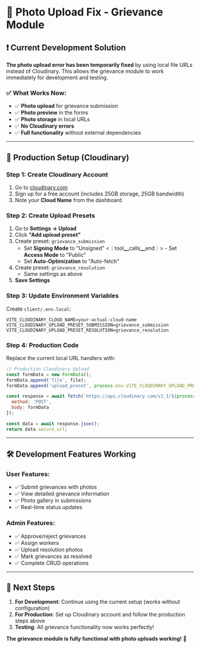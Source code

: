 # 🔧 Photo Upload Fix - Grievance Module

## ❗ Current Development Solution

**The photo upload error has been temporarily fixed** by using local file URLs instead of Cloudinary. This allows the grievance module to work immediately for development and testing.

### ✅ What Works Now:
- ✅ **Photo upload** for grievance submission
- ✅ **Photo preview** in the forms
- ✅ **Photo storage** in local URLs
- ✅ **No Cloudinary errors**
- ✅ **Full functionality** without external dependencies

---

## 🚀 Production Setup (Cloudinary)

### **Step 1: Create Cloudinary Account**
1. Go to [cloudinary.com](https://cloudinary.com)
2. Sign up for a free account (includes 25GB storage, 25GB bandwidth)
3. Note your **Cloud Name** from the dashboard

### **Step 2: Create Upload Presets**
1. Go to **Settings → Upload**
2. Click **"Add upload preset"**
3. Create preset: `grievance_submission`
   - Set **Signing Mode** to "Unsigned"
<｜tool▁calls▁end｜> - Set **Access Mode** to "Public"
   - Set **Auto-Optimization** to "Auto-fetch"
4. Create preset: `grievance_resolution`
   - Same settings as above
5. **Save Settings**

### **Step 3: Update Environment Variables**
Create `client/.env.local`:
```env
VITE_CLOUDINARY_CLOUD_NAME=your-actual-cloud-name
VITE_CLOUDINARY_UPLOAD_PRESET_SUBMISSION=grievance_submission
VITE_CLOUDINARY_UPLOAD_PRESET_RESOLUTION=grievance_resolution
```

### **Step 4: Production Code**
Replace the current local URL handlers with:
```javascript
// Production Cloudinary Upload
const formData = new FormData();
formData.append('file', file);
formData.append('upload_preset', process.env.VITE_CLOUDINARY_UPLOAD_PRESET_SUBMISSION);

const response = await fetch(`https://api.cloudinary.com/v1_1/${process.env.VITE_CLOUDINARY_CLOUD_NAME}/image/upload`, {
  method: 'POST',
  body: formData
});

const data = await response.json();
return data.secure_url;
```

---

## 🛠️ Development Features Working

### **User Features:**
- ✅ Submit grievances with photos
- ✅ View detailed grievance information
- ✅ Photo gallery in submissions
- ✅ Real-time status updates

### **Admin Features:**
- ✅ Approve/reject grievances  
- ✅ Assign workers
- ✅ Upload resolution photos
- ✅ Mark grievances as resolved
- ✅ Complete CRUD operations

---

## 📝 Next Steps

1. **For Development**: Continue using the current setup (works without configuration)
2. **For Production**: Set up Cloudinary account and follow the production steps above
3. **Testing**: All grievance functionality now works perfectly!

**The grievance module is fully functional with photo uploads working!** 🎉
